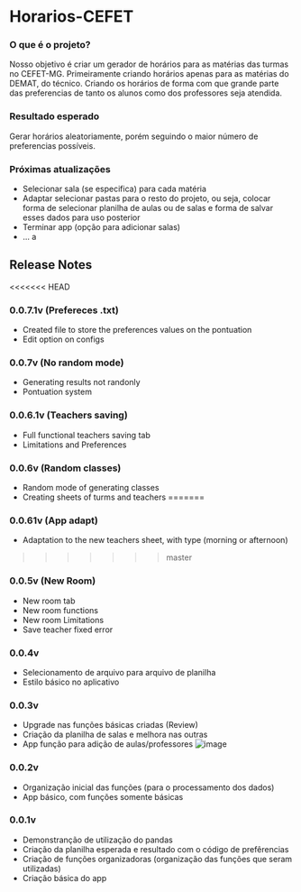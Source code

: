 ﻿# Horarios-CEFET

### O que é o projeto?

Nosso objetivo é criar um gerador de horários para as matérias das turmas no CEFET-MG. Primeiramente criando horários apenas para as matérias do DEMAT, do técnico. Criando os horários de forma com que grande parte das preferencias de tanto os alunos como dos professores seja atendida.

### Resultado esperado

Gerar horários aleatoriamente, porém seguindo o maior número de preferencias possíveis.

### Próximas atualizações
- Selecionar sala (se especifica) para cada matéria
- Adaptar selecionar pastas para o resto do projeto, ou seja, colocar forma de selecionar planilha de aulas ou de salas e forma de salvar esses dados para uso posterior
- Terminar app (opção para adicionar salas)
- ...
a
## Release Notes

<<<<<<< HEAD
### 0.0.7.1v (Prefereces .txt)
- Created file to store the preferences values on the pontuation
- Edit option on configs

### 0.0.7v (No random mode)
- Generating results not randonly
- Pontuation system

### 0.0.6.1v (Teachers saving)
- Full functional teachers saving tab
- Limitations and Preferences

### 0.0.6v (Random classes)
- Random mode of generating classes
- Creating sheets of turms and teachers
=======
### 0.0.61v (App adapt)
- Adaptation to the new teachers sheet, with type (morning or afternoon)
>>>>>>> master

### 0.0.5v (New Room)
- New room tab
- New room functions
- New room Limitations
- Save teacher fixed error

### 0.0.4v
- Selecionamento de arquivo para arquivo de planilha
- Estilo básico no aplicativo

### 0.0.3v
- Upgrade nas funções básicas criadas (Review)
- Criação da planilha de salas e melhora nas outras
- App função para adição de aulas/professores
![image](https://user-images.githubusercontent.com/62257920/138364396-9e40b620-c60b-4cac-99a5-ef3c660c2297.png)

### 0.0.2v
- Organização inicial das funções (para o processamento dos dados)
- App básico, com funções somente básicas

### 0.0.1v
- Demonstranção de utilização do pandas
- Criação da planilha esperada e resultado com o código de prefêrencias
- Criação de funções organizadoras (organização das funções que seram utilizadas)
- Criação básica do app
